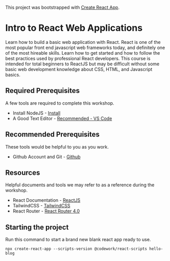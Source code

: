 This project was bootstrapped with [Create React App](https://github.com/facebook/create-react-app).

# Intro to React Web Applications

Learn how to build a basic web application with React. React is one of the most popular front end javascript web frameworks today, and definitely one of the most hireable skills. Learn how to get started and how to follow the best practices used by professional React developers. This course is intended for total beginners to ReactJS but may be difficult without some basic web development knowledge about CSS, HTML, and Javascript basics.

## Required Prerequisites

A few tools are required to complete this workshop.

- Install NodeJS - [Install](https://nodejs.org/en/download/)
- A Good Text Editor - [Recommended - VS Code](https://code.visualstudio.com)

## Recommended Prerequisites

These tools would be helpful to you as you work.

- Github Account and Git - [Github](https://github.com/)

## Resources

Helpful documents and tools we may refer to as a reference during the workshop.

- React Documentation - [ReactJS](https://reactjs.org/docs/getting-started.html)
- TailwindCSS - [TailwindCSS](https://tailwindcss.com/)
- React Router - [React Router 4.0](https://reacttraining.com/react-router/web/guides/quick-start)

## Starting the project

Run this command to start a brand new blank react app ready to use.

`npx create-react-app --scripts-version @codework/react-scripts hello-blog`
